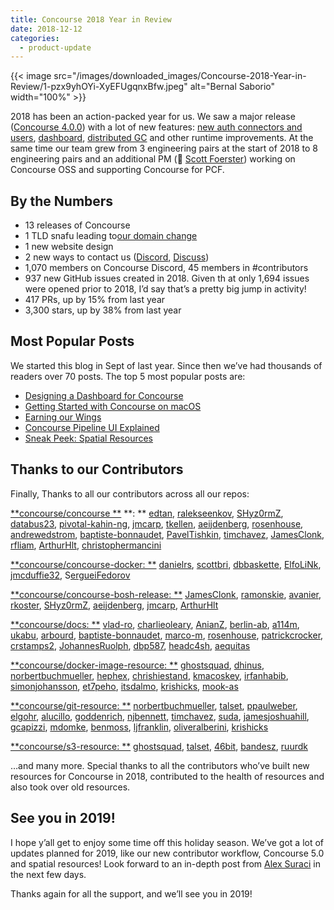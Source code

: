 ```yaml
---
title: Concourse 2018 Year in Review
date: 2018-12-12
categories:
  - product-update
---
```


{{< image src="/images/downloaded_images/Concourse-2018-Year-in-Review/1-pzx9yhOYi-XyEFUgqnxBfw.jpeg" alt="Bernal
Saborio" width="100%" >}}

<!-- more -->

2018 has been an action-packed year for us. We saw a major
release ([Concourse 4.0.0](https://concourse-ci.org/download.html#v400)) with a lot of new
features: [new auth connectors and users](https://medium.com/concourse-ci/oh-auth-f4fe68438171), [dashboard](https://medium.com/concourse-ci/designing-a-dashboard-for-concourse-fe2e03248751), [distributed GC](https://medium.com/concourse-ci/distributed-garbage-collection-ae3867ab5438)
and other runtime improvements. At the same time our team grew from 3 engineering pairs at the start of 2018 to 8
engineering pairs and an additional PM (👋 [Scott Foerster](https://medium.com/u/86d0fa097bb9)) working on Concourse OSS
and supporting Concourse for PCF.

## By the Numbers

- 13 releases of Concourse
- 1 TLD snafu leading to[our domain change](https://medium.com/concourse-ci/were-switchin-domains-5597dcd0b48b)
- 1 new website design
- 2 new ways to contact us ([Discord](https://discord.gg/MeRxXKW), [Discuss](https://discuss.concourse-ci.org/))
- 1,070 members on Concourse Discord, 45 members in #contributors
- 937 new GitHub issues created in 2018. Given th at only 1,694 issues were opened prior to 2018, I’d say that’s a
  pretty big jump in activity!
- 417 PRs, up by 15% from last year
- 3,300 stars, up by 38% from last year

## Most Popular Posts

We started this blog in Sept of last year. Since then we’ve had thousands of readers over 70 posts. The top 5 most
popular posts are:

- [Designing a Dashboard for Concourse](https://medium.com/concourse-ci/designing-a-dashboard-for-concourse-fe2e03248751)
- [Getting Started with Concourse on macOS](https://medium.com/me/stats/post/fb3a49a8e6b4)
- [Earning our Wings](https://medium.com/me/stats/post/a0c307fa73e6)
- [Concourse Pipeline UI Explained](https://medium.com/concourse-ci/concourse-pipeline-ui-explained-87dfeea83553)
- [Sneak Peek: Spatial Resources](https://medium.com/concourse-ci/sneak-peek-spatial-resources-d0eed9bb3fa)

## Thanks to our Contributors

Finally, Thanks to all our contributors across all our repos:

[**concourse/concourse
**](https://github.com/concourse/concourse/graphs/contributors?from=2018-01-01&to=2018-12-12&type=c) **:
** [edtan](https://github.com/edtan), [ralekseenkov](https://github.com/ralekseenkov), [SHyz0rmZ](https://github.com/SHyx0rmZ), [databus23](https://github.com/databus23), [pivotal-kahin-ng](https://github.com/pivotal-kahin-ng), [jmcarp](https://github.com/jmcarp), [tkellen](https://github.com/tkellen), [aeijdenberg](https://github.com/aeijdenberg), [rosenhouse](https://github.com/rosenhouse), [andrewedstrom](https://github.com/andrewedstrom), [baptiste-bonnaudet](https://github.com/baptiste-bonnaudet), [PavelTishkin](http://PavelTishkin), [timchavez](https://github.com/timrchavez), [JamesClonk](https://github.com/JamesClonk), [rfliam](https://github.com/rfliam), [ArthurHlt](https://github.com/ArthurHlt), [christophermancini](https://github.com/christophermancini)

[**concourse/concourse-docker:
**](https://github.com/concourse/concourse-docker/graphs/contributors?from=2018-01-01&to=2018-12-12&type=c) [danielrs](https://github.com/danielrs), [scottbri](https://github.com/scottbri), [dbbaskette](https://github.com/dbbaskette), [ElfoLiNk](https://github.com/ElfoLiNk), [jmcduffie32](https://github.com/jmcduffie32),
S[ergueiFedorov](https://github.com/SergueiFedorov)

[**concourse/concourse-bosh-release:
**](https://github.com/concourse/concourse-bosh-release/graphs/contributors?from=2018-01-01&to=2018-12-12&type=c) [JamesClonk](https://github.com/JamesClonk), [ramonskie](https://github.com/ramonskie), [avanier](https://github.com/avanier), [rkoster](https://github.com/rkoster), [SHyz0rmZ](https://github.com/SHyx0rmZ), [aeijdenberg](https://github.com/aeijdenberg), [jmcarp](https://github.com/jmcarp), [ArthurHlt](https://github.com/ArthurHlt)

[**concourse/docs:
**](https://github.com/concourse/docs/graphs/contributors?from=2018-01-01&to=2018-12-12&type=c) [vlad-ro](https://github.com/vlad-ro), [charlieoleary](https://github.com/charlieoleary), [AnianZ](https://github.com/AnianZ), [berlin-ab](https://github.com/berlin-ab), [a114m](https://github.com/a114m), [ukabu](https://github.com/ukabu), [arbourd](https://github.com/arbourd), [baptiste-bonnaudet](https://github.com/baptiste-bonnaudet), [marco-m](https://github.com/marco-m), [rosenhouse](https://github.com/rosenhouse), [patrickcrocker](https://github.com/patrickcrocker), [crstamps2](https://github.com/crstamps2), [JohannesRuolph](https://github.com/JohannesRudolph), [dbp587](https://github.com/dpb587), [headc4sh](https://github.com/headcr4sh), [aequitas](https://github.com/aequitas)

[**concourse/docker-image-resource:
**](https://github.com/concourse/docker-image-resource/graphs/contributors?from=2018-01-01&to=2018-12-12&type=c) [ghostsquad](https://github.com/ghostsquad), [dhinus](https://github.com/dhinus), [norbertbuchmueller](https://github.com/norbertbuchmueller), [hephex](https://github.com/hephex), [chrishiestand](https://github.com/chrishiestand), [kmacoskey](https://github.com/kmacoskey), [irfanhabib](https://github.com/irfanhabib), [simonjohansson](https://github.com/simonjohansson), [et7peho](https://github.com/et7peho), [itsdalmo](https://github.com/itsdalmo), [krishicks](https://github.com/krishicks), [mook-as](https://github.com/mook-as)

[**concourse/git-resource:
**](https://github.com/concourse/git-resource/graphs/contributors?from=2018-01-01&to=2018-12-12&type=c) [norbertbuchmueller](https://github.com/norbertbuchmueller), [talset](https://github.com/talset), [ppaulweber](https://github.com/ppaulweber), [elgohr](https://github.com/elgohr), [alucillo](https://github.com/alucillo), [goddenrich](https://github.com/goddenrich), [njbennett](https://github.com/njbennett), [timchavez](https://github.com/timrchavez), [suda](https://github.com/suda), [jamesjoshuahill](https://github.com/jamesjoshuahill), [gcapizzi](https://github.com/gcapizzi), [mdomke](https://github.com/mdomke), [benmoss](https://github.com/benmoss), [ljfranklin](https://github.com/ljfranklin), [oliveralberini](https://github.com/oliverralbertini), [krishicks](https://github.com/krishicks)

[**concourse/s3-resource:
**](https://github.com/concourse/s3-resource/graphs/contributors?from=2018-01-01&to=2018-12-12&type=c) [ghostsquad](https://github.com/ghostsquad), [talset](https://github.com/talset), [46bit](https://github.com/46bit), [bandesz](https://github.com/bandesz), [ruurdk](https://github.com/ruurdk)

…and many more. Special thanks to all the contributors who’ve built new resources for Concourse in 2018, contributed to
the health of resources and also took over old resources.

## See you in 2019!

I hope y’all get to enjoy some time off this holiday season. We’ve got a lot of updates planned for 2019, like our new
contributor workflow, Concourse 5.0 and spatial resources! Look forward to an in-depth post
from [Alex Suraci](https://medium.com/u/263a63b2f209) in the next few days.

Thanks again for all the support, and we’ll see you in 2019!

